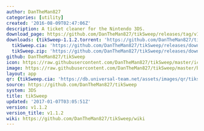 ```yaml
---
author: DanTheMan827
categories: [utility]
created: '2016-08-09T02:47:06Z'
description: A ticket cleaner for the Nintendo 3DS.
download_page: https://github.com/DanTheMan827/tikSweep/releases/tag/v1.1.2
downloads: {tikSweep-1.1.2.torrent: 'https://github.com/DanTheMan827/tikSweep/releases/download/v1.1.2/tikSweep-1.1.2.torrent',
  tikSweep.cia: 'https://github.com/DanTheMan827/tikSweep/releases/download/v1.1.2/tikSweep.cia',
  tikSweep.zip: 'https://github.com/DanTheMan827/tikSweep/releases/download/v1.1.2/tikSweep.zip'}
github: DanTheMan827/tikSweep
icon: https://raw.githubusercontent.com/DanTheMan827/tikSweep/master/icon.png
image: https://raw.githubusercontent.com/DanTheMan827/tikSweep/master/banner.png
layout: app
qr: {tikSweep.cia: 'https://db.universal-team.net/assets/images/qr/tiksweep.cia.png'}
source: https://github.com/DanTheMan827/tikSweep
system: 3DS
title: tikSweep
updated: '2017-01-07T03:05:51Z'
version: v1.1.2
version_title: v1.1.2
wiki: https://github.com/DanTheMan827/tikSweep/wiki
---
```

